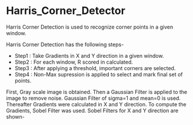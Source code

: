 # Harris_Corner_Detector

Harris Corner Detection is used to recognize corner points in a given window. 

Harris Corner Detection has the following steps-

* Step1 : Take Gradients in X and Y direction in a given window.
* Step2 : For each window, R scored in calculated. 
* Step3 : After applying a threshold, important corners are selected.
* Step4 : Non-Max supression is applied to select and mark final set of points. 

First, Gray scale image is obtained. Then a Gaussian Filter is applied to the image to remove noise. Gaussian Filter of sigma=1 and mean=0 is used. Thereafter Gradients were calculated in X and Y direction. To compute the Gradients, Sobel Filter was used. Sobel Filters for X and Y direction are shown-



